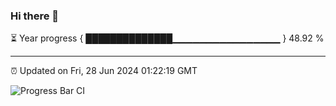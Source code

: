 ### Hi there 👋

⏳ Year progress { ██████████████▁▁▁▁▁▁▁▁▁▁▁▁▁▁▁▁ } 48.92 %

---

⏰ Updated on Fri, 28 Jun 2024 01:22:19 GMT

![Progress Bar CI](https://github.com/ZhaoGui/ZhaoGui/workflows/Progress%20Bar%20CI/badge.svg)
